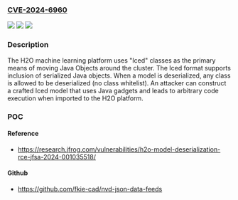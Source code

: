### [CVE-2024-6960](https://cve.mitre.org/cgi-bin/cvename.cgi?name=CVE-2024-6960)
![](https://img.shields.io/static/v1?label=Product&message=n%2Fa&color=blue)
![](https://img.shields.io/static/v1?label=Version&message=n%2Fa&color=blue)
![](https://img.shields.io/static/v1?label=Vulnerability&message=n%2Fa&color=brighgreen)

### Description

The H2O machine learning platform uses "Iced" classes as the primary means of moving Java Objects around the cluster. The Iced format supports inclusion of serialized Java objects. When a model is deserialized, any class is allowed to be deserialized (no class whitelist). An attacker can construct a crafted Iced model that uses Java gadgets and leads to arbitrary code execution when imported to the H2O platform.

### POC

#### Reference
- https://research.jfrog.com/vulnerabilities/h2o-model-deserialization-rce-jfsa-2024-001035518/

#### Github
- https://github.com/fkie-cad/nvd-json-data-feeds

